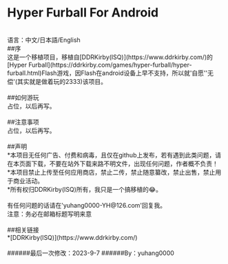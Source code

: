 Hyper Furball For Android
============================
<br>
语言：中文/日本語/English
<br>
##序
<br>
这是一个移植项目，移植自[DDRKirby(ISQ)](https://www.ddrkirby.com/)的[Hyper Furball](https://ddrkirby.com/games/hyper-furball/hyper-furball.html)Flash游戏，因Flash在android设备上早不支持，所以就'自愿''无偿'(其实就是做着玩的2333)该项目。
<br>
<br>
##如何游玩
<br>
占位，以后再写。
<br>
<br>
##注意事项
<br>
占位，以后再写。
<br>
<br>
##声明
<br>
*本项目无任何广告、付费和病毒，且仅在github上发布，若有遇到此类问题，请在本页面下载，不要在站外下载来路不明文件，出现任何问题，作者概不负责！
<br>
*本项目禁止上传至任何应用商店，禁止二传，禁止随意纂改，禁止出售，禁止用于商业活动。
<br>
*所有权归DDRKirby(ISQ)所有，我只是一个搞移植的😂。
<br>
<br>
有任何问题的话请在'yuhang0000-YH@126.com'回复我。
<br>
注意：务必在邮箱标题写明来意
<br>
<br>
##相关链接
<br>
*[DDRKirby(ISQ)](https://www.ddrkirby.com/) 
<br>
<br>
######最后一次修改：2023-9-7
######By：yuhang0000